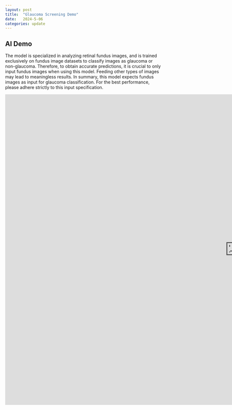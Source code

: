 ```yaml
---
layout: post
title:  "Glaucoma Screening Demo"
date:   2024-5-06
categories: update
---
```


## AI Demo

The model is specialized in analyzing retinal fundus images, and is trained exclusively on fundus image datasets to classify images as glaucoma or non-glaucoma. Therefore, to obtain accurate predictions, it is crucial to only input fundus images when using this model. Feeding other types of images may lead to meaningless results. In summary, this model expects fundus images as input for glaucoma classification. For the best performance, please adhere strictly to this input specification.

<iframe
	src="https://pamixsun-glaucoma-screening.hf.space"
	frameborder="0"
	width="1500"
	height="1000"
></iframe>

